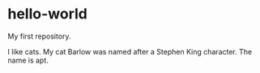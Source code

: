 # hello-world
My first repository.


I like cats.
My cat Barlow was named after a Stephen King character.
The name is apt.
